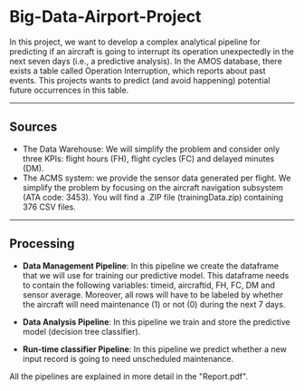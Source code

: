# Big-Data-Airport-Project

In this project, we want to develop a complex analytical pipeline for predicting if an aircraft 
is going to interrupt its operation unexpectedly in the next seven days (i.e., a predictive analysis). 
In the AMOS database, there exists a table called Operation Interruption, which reports about past events. 
This projects wants to predict (and avoid happening) potential future occurrences in this table.
 
---
## Sources
- The Data Warehouse: We will simplify the problem and consider only three KPIs: flight hours (FH), 
flight cycles (FC) and delayed minutes (DM).
- The ACMS system: we provide the sensor data generated per flight. We simplify the problem by focusing on
the aircraft navigation subsystem (ATA code: 3453). You will find a .ZIP file (trainingData.zip) containing 
376 CSV files.

---

## Processing

- **Data Management Pipeline**: In this pipeline we create the dataframe that we will use for training our predictive
model. This dataframe needs to contain the following variables: timeid, aircraftid, FH,
FC, DM and sensor average. Moreover, all rows will have to be labeled by whether
the aircraft will need maintenance (1) or not (0) during the next 7 days. 

- **Data Analysis Pipeline**: In this pipeline we train and store the predictive model (decision tree classifier).

- **Run-time classifier Pipeline**: In this pipeline we predict whether a new input record is going to need unscheduled
maintenance.

All the pipelines are explained in more detail in the "Report.pdf".


